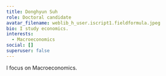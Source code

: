 ```yaml
---
title: Donghyun Suh
role: Doctoral candidate
avatar_filename: weblib_h_user.iscript1.fieldformula.jpeg
bio: I study economics.
interests:
  - Macroeconomics
social: []
superuser: false
---
```

I﻿ focus on Macroeconomics.